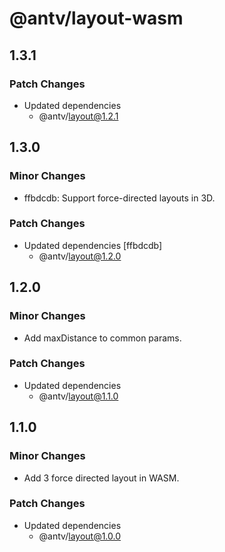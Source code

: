 # @antv/layout-wasm

## 1.3.1

### Patch Changes

- Updated dependencies
  - @antv/layout@1.2.1

## 1.3.0

### Minor Changes

- ffbdcdb: Support force-directed layouts in 3D.

### Patch Changes

- Updated dependencies [ffbdcdb]
  - @antv/layout@1.2.0

## 1.2.0

### Minor Changes

- Add maxDistance to common params.

### Patch Changes

- Updated dependencies
  - @antv/layout@1.1.0

## 1.1.0

### Minor Changes

- Add 3 force directed layout in WASM.

### Patch Changes

- Updated dependencies
  - @antv/layout@1.0.0
